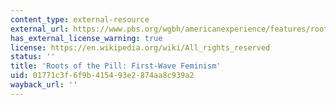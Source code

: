 ```yaml
---
content_type: external-resource
external_url: https://www.pbs.org/wgbh/americanexperience/features/roots-pill/
has_external_license_warning: true
license: https://en.wikipedia.org/wiki/All_rights_reserved
status: ''
title: 'Roots of the Pill: First-Wave Feminism'
uid: 01771c3f-6f9b-4154-93e2-874aa8c939a2
wayback_url: ''
---
```

